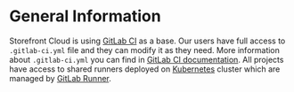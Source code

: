 # General Information

Storefront Cloud is using [GitLab CI](https://docs.gitlab.com/ee/ci/README.html) as a base. Our users have full access to `.gitlab-ci.yml` file and they can modify it as they need. More information about `.gitlab-ci.yml` you can find in [GitLab CI documentation](https://docs.gitlab.com/ee/ci/yaml/README.html). All projects have access to shared runners deployed on [Kubernetes](https://kubernetes.io/) cluster which are managed by [GitLab Runner](https://docs.gitlab.com/runner/).


